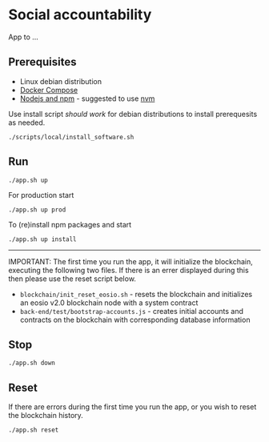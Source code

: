 # Social accountability

App to ...

## Prerequisites

- Linux debian distribution
- [Docker Compose](http://docs.docker.com/compose/)
- [Nodejs and npm](https://nodejs.org) - suggested to use [nvm](https://github.com/nvm-sh/nvm)

Use install script _should work_ for debian distributions to install prerequesits as needed.

`./scripts/local/install_software.sh`

## Run

`./app.sh up`

For production start

`./app.sh up prod`

To (re)install npm packages and start

`./app.sh up install`

---------

IMPORTANT: The first time you run the app, it will initialize the blockchain, executing the following two files. If there is an errer displayed during this then please use the reset script below.

- `blockchain/init_reset_eosio.sh` - resets the blockchain and initializes an eosio v2.0 blockchain node with a system contract
- `back-end/test/bootstrap-accounts.js` - creates initial accounts and contracts on the blockchain with corresponding database information

## Stop

`./app.sh down`

## Reset

If there are errors during the first time you run the app, or you wish to reset the blockchain history.

`./app.sh reset`